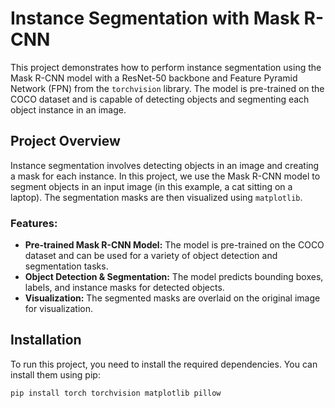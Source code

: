 # Instance Segmentation with Mask R-CNN

This project demonstrates how to perform instance segmentation using the Mask R-CNN model with a ResNet-50 backbone and Feature Pyramid Network (FPN) from the `torchvision` library. The model is pre-trained on the COCO dataset and is capable of detecting objects and segmenting each object instance in an image.

## Project Overview

Instance segmentation involves detecting objects in an image and creating a mask for each instance. In this project, we use the Mask R-CNN model to segment objects in an input image (in this example, a cat sitting on a laptop). The segmentation masks are then visualized using `matplotlib`.

### Features:
- **Pre-trained Mask R-CNN Model:** The model is pre-trained on the COCO dataset and can be used for a variety of object detection and segmentation tasks.
- **Object Detection & Segmentation:** The model predicts bounding boxes, labels, and instance masks for detected objects.
- **Visualization:** The segmented masks are overlaid on the original image for visualization.

## Installation

To run this project, you need to install the required dependencies. You can install them using pip:

```bash
pip install torch torchvision matplotlib pillow
